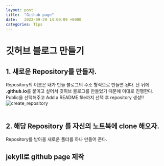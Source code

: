 ```yaml
---
layout: post
title:  "Github page"
date:   2022-09-29 14:00:09 +0900
categories: Tips
---
```

# 깃허브 블로그 만들기



## 1. 새로운 Repository를 만들자.

Repository의 이름은 내가 만들 블로그의 주소 형식으로 만들면 된다. 난 뒤에 **.github.io**를 붙이고 싶어서 깃허브 블로그를 만들었기 때문에 이대로 진행한다. Public을 선택해주고 Add a README file까지 선택 후 repository 생성!!
<br/>
![create_repository]() <br/><br/>

## 2. 해당 Repository 를 자신의 노트북에 clone 해오자.

Repository를 받아올 새로운 폴더를 하나 만들어 준다. 

## jekyll로 github page 제작

